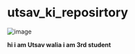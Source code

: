 # utsav_ki_reposirtory


![image](https://www.hindustantimes.com/rf/image_size_1200x900/HT/p2/2020/04/08/Pictures/_1fc6af0e-799c-11ea-b578-8bb50559d90e.jpg)







**hi i am Utsav walia i am 3rd student** 
